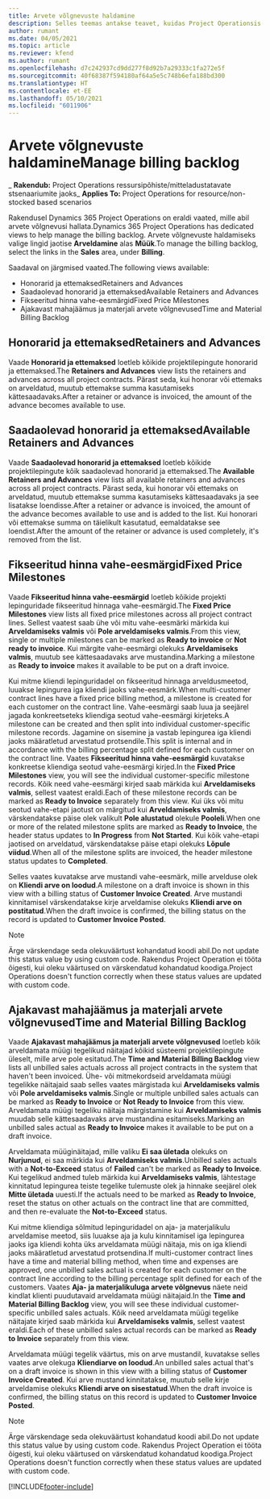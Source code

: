 ```yaml
---
title: Arvete võlgnevuste haldamine
description: Selles teemas antakse teavet, kuidas Project Operationsis arvete võlgnevusi vaadata ja nendega töötada.
author: rumant
ms.date: 04/05/2021
ms.topic: article
ms.reviewer: kfend
ms.author: rumant
ms.openlocfilehash: d7c242937cd9dd277f8d92b7a29333c1fa272e5f
ms.sourcegitcommit: 40f68387f594180af64a5e5c748b6efa188bd300
ms.translationtype: HT
ms.contentlocale: et-EE
ms.lasthandoff: 05/10/2021
ms.locfileid: "6011906"
---
```

# <a name="manage-billing-backlog"></a><span data-ttu-id="38e9d-103">Arvete võlgnevuste haldamine</span><span class="sxs-lookup"><span data-stu-id="38e9d-103">Manage billing backlog</span></span>

<span data-ttu-id="38e9d-104">_ **Rakendub:** Project Operations ressursipõhiste/mitteladustatavate stsenaariumite jaoks</span><span class="sxs-lookup"><span data-stu-id="38e9d-104">_ **Applies To:** Project Operations for resource/non-stocked based scenarios</span></span>

<span data-ttu-id="38e9d-105">Rakendusel Dynamics 365 Project Operations on eraldi vaated, mille abil arvete võlgnevusi hallata.</span><span class="sxs-lookup"><span data-stu-id="38e9d-105">Dynamics 365 Project Operations has dedicated views to help manage the billing backlog.</span></span> <span data-ttu-id="38e9d-106">Arvete võlgnevuste haldamiseks valige lingid jaotise **Arveldamine** alas **Müük**.</span><span class="sxs-lookup"><span data-stu-id="38e9d-106">To manage the billing backlog, select the links in the **Sales** area, under **Billing**.</span></span> 

<span data-ttu-id="38e9d-107">Saadaval on järgmised vaated.</span><span class="sxs-lookup"><span data-stu-id="38e9d-107">The following views available:</span></span>

- <span data-ttu-id="38e9d-108">Honorarid ja ettemaksed</span><span class="sxs-lookup"><span data-stu-id="38e9d-108">Retainers and Advances</span></span>
- <span data-ttu-id="38e9d-109">Saadaolevad honorarid ja ettemaksed</span><span class="sxs-lookup"><span data-stu-id="38e9d-109">Available Retainers and Advances</span></span>
- <span data-ttu-id="38e9d-110">Fikseeritud hinna vahe-eesmärgid</span><span class="sxs-lookup"><span data-stu-id="38e9d-110">Fixed Price Milestones</span></span>
- <span data-ttu-id="38e9d-111">Ajakavast mahajäämus ja materjali arvete võlgnevused</span><span class="sxs-lookup"><span data-stu-id="38e9d-111">Time and Material Billing Backlog</span></span>

## <a name="retainers-and-advances"></a><span data-ttu-id="38e9d-112">Honorarid ja ettemaksed</span><span class="sxs-lookup"><span data-stu-id="38e9d-112">Retainers and Advances</span></span>

<span data-ttu-id="38e9d-113">Vaade **Honorarid ja ettemaksed** loetleb kõikide projektilepingute honorarid ja ettemaksed.</span><span class="sxs-lookup"><span data-stu-id="38e9d-113">The **Retainers and Advances** view lists the retainers and advances across all project contracts.</span></span> <span data-ttu-id="38e9d-114">Pärast seda, kui honorar või ettemaks on arveldatud, muutub ettemakse summa kasutamiseks kättesaadavaks.</span><span class="sxs-lookup"><span data-stu-id="38e9d-114">After a retainer or advance is invoiced, the amount of the advance becomes available to use.</span></span>

## <a name="available-retainers-and-advances"></a><span data-ttu-id="38e9d-115">Saadaolevad honorarid ja ettemaksed</span><span class="sxs-lookup"><span data-stu-id="38e9d-115">Available Retainers and Advances</span></span>

<span data-ttu-id="38e9d-116">Vaade **Saadaolevad honorarid ja ettemaksed** loetleb kõikide projektilepingute kõik saadaolevad honorarid ja ettemaksed.</span><span class="sxs-lookup"><span data-stu-id="38e9d-116">The **Available Retainers and Advances** view lists all available retainers and advances across all project contracts.</span></span> <span data-ttu-id="38e9d-117">Pärast seda, kui honorar või ettemaks on arveldatud, muutub ettemakse summa kasutamiseks kättesaadavaks ja see lisatakse loendisse.</span><span class="sxs-lookup"><span data-stu-id="38e9d-117">After a retainer or advance is invoiced, the amount of the advance becomes available to use and is added to the list.</span></span> <span data-ttu-id="38e9d-118">Kui honorari või ettemakse summa on täielikult kasutatud, eemaldatakse see loendist.</span><span class="sxs-lookup"><span data-stu-id="38e9d-118">After the amount of the retainer or advance is used completely, it's removed from the list.</span></span>

## <a name="fixed-price-milestones"></a><span data-ttu-id="38e9d-119">Fikseeritud hinna vahe-eesmärgid</span><span class="sxs-lookup"><span data-stu-id="38e9d-119">Fixed Price Milestones</span></span>

<span data-ttu-id="38e9d-120">Vaade **Fikseeritud hinna vahe-eesmärgid** loetleb kõikide projekti lepinguridade fikseeritud hinnaga vahe-eesmärgid.</span><span class="sxs-lookup"><span data-stu-id="38e9d-120">The **Fixed Price Milestones** view lists all fixed price milestones across all project contract lines.</span></span> <span data-ttu-id="38e9d-121">Sellest vaatest saab ühe või mitu vahe-eesmärki märkida kui **Arveldamiseks valmis** või **Pole arveldamiseks valmis**.</span><span class="sxs-lookup"><span data-stu-id="38e9d-121">From this view, single or multiple milestones can be marked as **Ready to invoice** or **Not ready to invoice**.</span></span> <span data-ttu-id="38e9d-122">Kui märgite vahe-eesmärgi olekuks **Arveldamiseks valmis**, muutub see kättesaadavaks arve mustandina.</span><span class="sxs-lookup"><span data-stu-id="38e9d-122">Marking a milestone as **Ready to invoice** makes it available to be put on a draft invoice.</span></span>

<span data-ttu-id="38e9d-123">Kui mitme kliendi lepinguridadel on fikseeritud hinnaga arveldusmeetod, luuakse lepingurea iga kliendi jaoks vahe-eesmärk.</span><span class="sxs-lookup"><span data-stu-id="38e9d-123">When multi-customer contract lines have a fixed price billing method, a milestone is created for each customer on the contract line.</span></span> <span data-ttu-id="38e9d-124">Vahe-eesmärgi saab luua ja seejärel jagada konkreetseteks kliendiga seotud vahe-eesmärgi kirjeteks.</span><span class="sxs-lookup"><span data-stu-id="38e9d-124">A milestone can be created and then split into individual customer-specific milestone records.</span></span> <span data-ttu-id="38e9d-125">Jagamine on sisemine ja vastab lepingurea iga kliendi jaoks määratletud arvestatud protsendile.</span><span class="sxs-lookup"><span data-stu-id="38e9d-125">This split is internal and in accordance with the billing percentage split defined for each customer on the contract line.</span></span> <span data-ttu-id="38e9d-126">Vaates **Fikseeritud hinna vahe-eesmärgid** kuvatakse konkreetse kliendiga seotud vahe-eesmärgi kirjed.</span><span class="sxs-lookup"><span data-stu-id="38e9d-126">In the **Fixed Price Milestones** view, you will see the individual customer-specific milestone records.</span></span> <span data-ttu-id="38e9d-127">Kõik need vahe-eesmärgi kirjed saab märkida kui **Arveldamiseks valmis**, sellest vaatest eraldi.</span><span class="sxs-lookup"><span data-stu-id="38e9d-127">Each of these milestone records can be marked as **Ready to Invoice** separately from this view.</span></span> <span data-ttu-id="38e9d-128">Kui üks või mitu seotud vahe-etapi jaotust on märgitud kui **Arveldamiseks valmis**, värskendatakse päise olek valikult **Pole alustatud** olekule **Pooleli**.</span><span class="sxs-lookup"><span data-stu-id="38e9d-128">When one or more of the related milestone splits are marked as **Ready to Invoice**, the header status updates to **In Progress** from **Not Started**.</span></span> <span data-ttu-id="38e9d-129">Kui kõik vahe-etapi jaotised on arveldatud, värskendatakse päise etapi olekuks **Lõpule viidud**.</span><span class="sxs-lookup"><span data-stu-id="38e9d-129">When all of the milestone splits are invoiced, the header milestone status updates to **Completed**.</span></span>

<span data-ttu-id="38e9d-130">Selles vaates kuvatakse arve mustandi vahe-eesmärk, mille arvelduse olek on **Kliendi arve on loodud**.</span><span class="sxs-lookup"><span data-stu-id="38e9d-130">A milestone on a draft invoice is shown in this view with a billing status of **Customer Invoice Created**.</span></span> <span data-ttu-id="38e9d-131">Arve mustandi kinnitamisel värskendatakse kirje arveldamise olekuks **Kliendi arve on postitatud**.</span><span class="sxs-lookup"><span data-stu-id="38e9d-131">When the draft invoice is confirmed, the billing status on the record is updated to **Customer Invoice Posted**.</span></span> 

> [!NOTE] 
> <span data-ttu-id="38e9d-132">Ärge värskendage seda olekuväärtust kohandatud koodi abil.</span><span class="sxs-lookup"><span data-stu-id="38e9d-132">Do not update this status value by using custom code.</span></span> <span data-ttu-id="38e9d-133">Rakendus Project Operation ei tööta õigesti, kui oleku väärtused on värskendatud kohandatud koodiga.</span><span class="sxs-lookup"><span data-stu-id="38e9d-133">Project Operations doesn't function correctly when these status values are updated with custom code.</span></span>

## <a name="time-and-material-billing-backlog"></a><span data-ttu-id="38e9d-134">Ajakavast mahajäämus ja materjali arvete võlgnevused</span><span class="sxs-lookup"><span data-stu-id="38e9d-134">Time and Material Billing Backlog</span></span>

<span data-ttu-id="38e9d-135">Vaade **Ajakavast mahajäämus ja materjali arvete võlgnevused** loetleb kõik arveldamata müügi tegelikud näitajad kõikid süsteemi projektilepingute üleselt, mille arve pole esitatud.</span><span class="sxs-lookup"><span data-stu-id="38e9d-135">The **Time and Material Billing Backlog** view lists all unbilled sales actuals across all project contracts in the system that haven't been invoiced.</span></span> <span data-ttu-id="38e9d-136">Ühe- või mitmekordseid arveldamata müügi tegelikke näitajaid saab selles vaates märgistada kui **Arveldamiseks valmis** või **Pole arveldamiseks valmis**.</span><span class="sxs-lookup"><span data-stu-id="38e9d-136">Single or multiple unbilled sales actuals can be marked as **Ready to Invoice** or **Not Ready to Invoice** from this view.</span></span> <span data-ttu-id="38e9d-137">Arveldamata müügi tegeliku näitaja märgistamine kui **Arveldamiseks valmis** muudab selle kättesaadavaks arve mustandina esitamiseks.</span><span class="sxs-lookup"><span data-stu-id="38e9d-137">Marking an unbilled sales actual as **Ready to Invoice** makes it available to be put on a draft invoice.</span></span>

<span data-ttu-id="38e9d-138">Arveldamata müüginäitajad, mille valiku **Ei saa ületada** olekuks on **Nurjunud**, ei saa märkida kui **Arveldamiseks valmis**.</span><span class="sxs-lookup"><span data-stu-id="38e9d-138">Unbilled sales actuals with a **Not-to-Exceed** status of **Failed** can't be marked as **Ready to Invoice**.</span></span> <span data-ttu-id="38e9d-139">Kui tegelikud andmed tuleb märkida kui **Arveldamiseks valmis**, lähtestage kinnitatud lepingurea teiste tegelike tulemuste olek ja hinnake seejärel olek **Mitte ületada** uuesti.</span><span class="sxs-lookup"><span data-stu-id="38e9d-139">If the actuals need to be marked as **Ready to Invoice**, reset the status on other actuals on the contract line that are committed, and then re-evaluate the **Not-to-Exceed** status.</span></span>

<span data-ttu-id="38e9d-140">Kui mitme kliendiga sõlmitud lepinguridadel on aja- ja materjalikulu arveldamise meetod, siis luuakse aja ja kulu kinnitamisel iga lepingurea jaoks iga kliendi kohta üks arveldamata müügi näitaja, mis on iga kliendi jaoks määratletud arvestatud protsendina.</span><span class="sxs-lookup"><span data-stu-id="38e9d-140">If multi-customer contract lines have a time and material billing method, when time and expenses are approved, one unbilled sales actual is created for each customer on the contract line according to the billing percentage split defined for each of the customers.</span></span> <span data-ttu-id="38e9d-141">Vaates **Aja- ja materjalikuluga arvete võlgnevus** näete neid kindlat klienti puudutavaid arveldamata müügi näitajaid.</span><span class="sxs-lookup"><span data-stu-id="38e9d-141">In the **Time and Material Billing Backlog** view, you will see these individual customer-specific unbilled sales actuals.</span></span> <span data-ttu-id="38e9d-142">Kõik need arveldamata müügi tegelike näitajate kirjed saab märkida kui **Arveldamiseks valmis**, sellest vaatest eraldi.</span><span class="sxs-lookup"><span data-stu-id="38e9d-142">Each of these unbilled sales actual records can be marked as **Ready to Invoice** separately from this view.</span></span>

<span data-ttu-id="38e9d-143">Arveldamata müügi tegelik väärtus, mis on arve mustandil, kuvatakse selles vaates arve olekuga **Kliendiarve on loodud**.</span><span class="sxs-lookup"><span data-stu-id="38e9d-143">An unbilled sales actual that's on a draft invoice is shown in this view with a billing status of **Customer Invoice Created**.</span></span> <span data-ttu-id="38e9d-144">Kui arve mustand kinnitatakse, muutub selle kirje arveldamise olekuks **Kliendi arve on sisestatud**.</span><span class="sxs-lookup"><span data-stu-id="38e9d-144">When the draft invoice is confirmed, the billing status on this record is updated to **Customer Invoice Posted**.</span></span> 

> [!NOTE] 
> <span data-ttu-id="38e9d-145">Ärge värskendage seda olekuväärtust kohandatud koodi abil.</span><span class="sxs-lookup"><span data-stu-id="38e9d-145">Do not update this status value by using custom code.</span></span> <span data-ttu-id="38e9d-146">Rakendus Project Operation ei tööta õigesti, kui oleku väärtused on värskendatud kohandatud koodiga.</span><span class="sxs-lookup"><span data-stu-id="38e9d-146">Project Operations doesn't function correctly when these status values are updated with custom code.</span></span>


[!INCLUDE[footer-include](../includes/footer-banner.md)]
